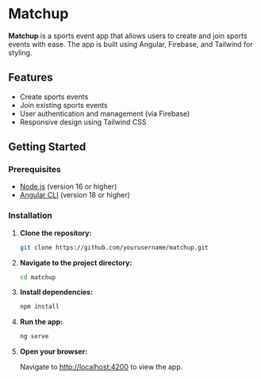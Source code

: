 # Matchup

**Matchup** is a sports event app that allows users to create and join sports events with ease. The app is built using Angular, Firebase, and Tailwind for styling.

## Features

- Create sports events
- Join existing sports events
- User authentication and management (via Firebase)
- Responsive design using Tailwind CSS

## Getting Started

### Prerequisites

- [Node.js](https://nodejs.org/) (version 16 or higher)
- [Angular CLI](https://angular.io/cli) (version 18 or higher)

### Installation

1. **Clone the repository:**

    ```bash
    git clone https://github.com/yourusername/matchup.git
    ```

2. **Navigate to the project directory:**

    ```bash
    cd matchup
    ```

3. **Install dependencies:**

    ```bash
    npm install
    ```

4. **Run the app:**

    ```bash
    ng serve
    ```

5. **Open your browser:**

    Navigate to [http://localhost:4200](http://localhost:4200) to view the app.


